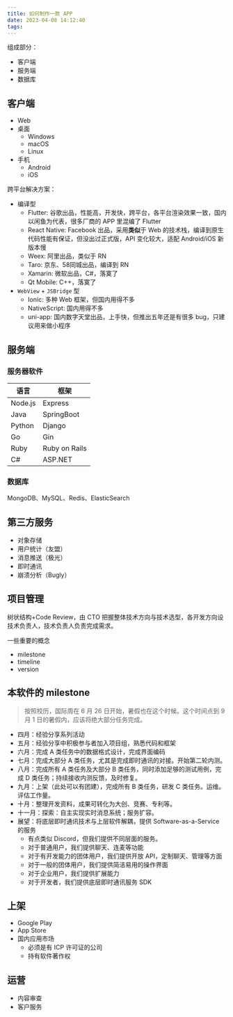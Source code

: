 ```yaml
---
title: 如何制作一款 APP
date: 2023-04-08 14:12:40
tags:
---
```


组成部分：

* 客户端
* 服务端
* 数据库

## 客户端

* Web
* 桌面
  * Windows
  * macOS
  * Linux
* 手机
  * Android
  * iOS

跨平台解决方案：

* 编译型
  * Flutter: 谷歌出品，性能高，开发快，跨平台，各平台渲染效果一致，国内以闲鱼为代表，很多厂商的 APP 里混编了 Flutter
  * React Native: Facebook 出品，采用**类似**于 Web 的技术栈，编译到原生代码性能有保证，但没出过正式版，API 变化较大，适配 Android/iOS 新版本慢
  * Weex: 阿里出品，类似于 RN
  * Taro: 京东、58同城出品，编译到 RN
  * Xamarin: 微软出品，C#，落寞了
  * Qt Mobile: C++，落寞了
* `WebView` + `JSBridge` 型
  * Ionic: 多种 Web 框架，但国内用得不多
  * NativeScript: 国内用得不多
  * uni-app: 国内数字天堂出品，上手快，但推出五年还是有很多 bug，只建议用来做小程序

## 服务端

### 服务器软件

| 语言 | 框架 |
| --- | --- |
| Node.js | Express |
| Java | SpringBoot |
| Python | Django |
| Go | Gin |
| Ruby | Ruby on Rails |
| C# | ASP.NET |

### 数据库

MongoDB、MySQL、Redis、ElasticSearch

## 第三方服务

* 对象存储
* 用户统计（友盟）
* 消息推送（极光）
* 即时通讯
* 崩溃分析（Bugly）

## 项目管理

树状结构+Code Review，由 CTO 把握整体技术方向与技术选型，各开发方向设技术负责人，技术负责人负责完成需求。

一些重要的概念

* milestone
* timeline
* version

## 本软件的 milestone

> 按照校历，国际周在 6 月 26 日开始，暑假也在这个时候。这个时间点到 9 月 1 日的暑假内，应该将绝大部分任务完成。

* 四月：经验分享系列活动
* 五月：经验分享中积极参与者加入项目组，熟悉代码和框架
* 六月：完成 A 类任务中的数据格式设计，完成界面编码
* 七月：完成大部分 A 类任务，尤其是完成即时通讯的对接。开始第二轮内测。
* 八月：完成所有 A 类任务及大部分 B 类任务，同时添加足够的测试用例，完成 D 类任务；持续接收内测反馈，及时修复。
* 九月：上架（此处可以有团建），完成所有 B 类任务，研发 C 类任务。运维。评估工作量。
* 十月：整理开发资料，成果可转化为大创、竞赛、专利等。
* 十一月：探索：自主实现实时消息系统；服务扩容。
* 展望：将底层即时通讯技术与上层软件解耦，提供 Software-as-a-Service 的服务
  * 有点类似 Discord，但我们提供不同层面的服务。
  * 对于普通用户，我们提供聊天、连麦等功能
  * 对于有开发能力的团体用户，我们提供开放 API，定制聊天、管理等方面
  * 对于一般的团体用户，我们提供简洁易用的操作界面
  * 对于企业用户，我们提供扩展能力
  * 对于开发者，我们提供底层即时通讯服务 SDK

## 上架

* Google Play
* App Store
* 国内应用市场
  * 必须是有 ICP 许可证的公司
  * 持有软件著作权

## 运营

* 内容审查
* 客户服务
